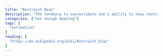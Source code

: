 ```yaml
---
title: "Restraint Bias"
description: "The tendency to overestimate one's ability to show restraint in the face of temptation."
categories: ["not enough meaning"]
tags: [
  "estimation"
]
reading: [
  "https://en.wikipedia.org/wiki/Restraint_bias"
]
---
```


